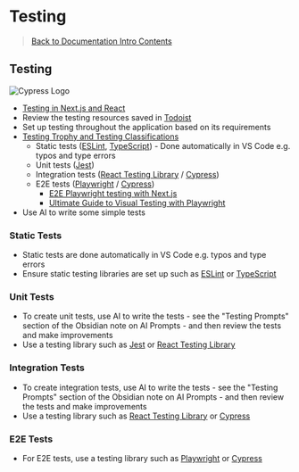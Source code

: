# Testing

> [Back to Documentation Intro Contents](../DocumentationIntro.md)

## Testing

![Cypress Logo](https://i.imgur.com/BUzlvBh.png)

- <a href="https://medium.com/@kristiyan.velkov/the-pyramid-of-testing-in-react-js-or-next-js-a4090d3bfad2" target="_blank">Testing in Next.js and React</a>
- Review the testing resources saved in <a href="https://todoist.com/showTask?id=6132185936&sync_id=6506084877" target="_blank">Todoist</a>
- Set up testing throughout the application based on its requirements
- <a href="https://kentcdodds.com/blog/the-testing-trophy-and-testing-classifications" target="_blank">Testing Trophy and Testing Classifications</a>
  - Static tests (<a href="https://eslint.org/" target="_blank">ESLint</a>, <a href="https://www.typescriptlang.org/" target="_blank">TypeScript</a>) - Done automatically in VS Code e.g. typos and type errors
  - Unit tests (<a href="https://jestjs.io/" target="_blank">Jest</a>)
  - Integration tests (<a href="https://testing-library.com/docs/react-testing-library/intro/" target="_blank">React Testing Library</a> / <a href="https://www.cypress.io/" target="_blank">Cypress</a>)
  - E2E tests (<a href="https://playwright.dev/" target="_blank">Playwright</a> / <a href="https://www.cypress.io/" target="_blank">Cypress</a>)
    - <a href="https://medium.com/@lucgagan/efficient-e2e-testing-for-next-js-a-playwright-tutorial-06eadfc59111" target="_blank">E2E Playwright testing with Next.js</a>
    - <a href="https://www.browsercat.com/post/ultimate-guide-visual-testing-playwright" target="_blank">Ultimate Guide to Visual Testing with Playwright</a>
- Use AI to write some simple tests

### Static Tests

- Static tests are done automatically in VS Code e.g. typos and type errors
- Ensure static testing libraries are set up such as <a href="https://eslint.org/" target="_blank">ESLint</a> or <a href="https://www.typescriptlang.org/" target="_blank">TypeScript</a>

### Unit Tests

- To create unit tests, use AI to write the tests - see the "Testing Prompts" section of the Obsidian note on AI Prompts - and then review the tests and make improvements
- Use a testing library such as <a href="https://jestjs.io/" target="_blank">Jest</a> or <a href="https://testing-library.com/docs/react-testing-library/intro/" target="_blank">React Testing Library</a>

### Integration Tests

- To create integration tests, use AI to write the tests - see the "Testing Prompts" section of the Obsidian note on AI Prompts - and then review the tests and make improvements
- Use a testing library such as <a href="https://testing-library.com/docs/react-testing-library/intro/" target="_blank">React Testing Library</a> or <a href="https://www.cypress.io/" target="_blank">Cypress</a>

### E2E Tests

- For E2E tests, use a testing library such as <a href="https://playwright.dev/" target="_blank">Playwright</a> or <a href="https://www.cypress.io/" target="_blank">Cypress</a>